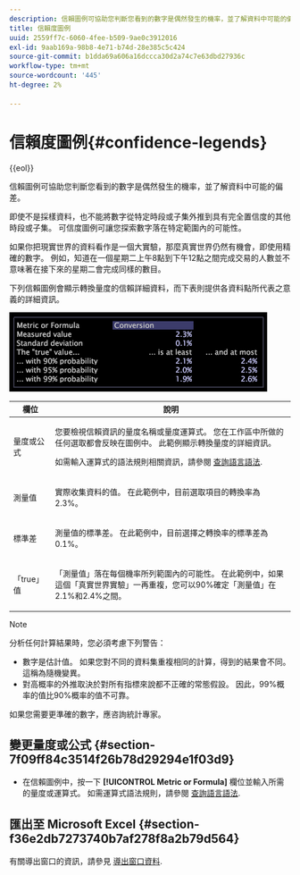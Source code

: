 ```yaml
---
description: 信賴圖例可協助您判斷您看到的數字是偶然發生的機率，並了解資料中可能的偏差。
title: 信賴度圖例
uuid: 2559ff7c-6060-4fee-b509-9ae0c3912016
exl-id: 9aab169a-98b8-4e71-b74d-28e385c5c424
source-git-commit: b1dda69a606a16dccca30d2a74c7e63dbd27936c
workflow-type: tm+mt
source-wordcount: '445'
ht-degree: 2%

---
```


# 信賴度圖例{#confidence-legends}

{{eol}}

信賴圖例可協助您判斷您看到的數字是偶然發生的機率，並了解資料中可能的偏差。

即使不是採樣資料，也不能將數字從特定時段或子集外推到具有完全置信度的其他時段或子集。 可信度圖例可讓您探索數字落在特定範圍內的可能性。

如果你把現實世界的資料看作是一個大實驗，那麼真實世界仍然有機會，即使用精確的數字。 例如，知道在一個星期二上午8點到下午12點之間完成交易的人數並不意味著在接下來的星期二會完成同樣的數目。

下列信賴圖例會顯示轉換量度的信賴詳細資料，而下表則提供各資料點所代表之意義的詳細資訊。

![](assets/lgd_ConfidenceLegend.png)

<table id="table_387F22C7EF4E4DE9AD810D3D9204676F"> 
 <thead> 
  <tr> 
   <th colname="col1" class="entry"> 欄位 </th> 
   <th colname="col2" class="entry"> 說明 </th> 
  </tr> 
 </thead>
 <tbody> 
  <tr> 
   <td colname="col1"> <p>量度或公式 </p> </td> 
   <td colname="col2"> <p>您要檢視信賴資訊的量度名稱或量度運算式。 您在工作區中所做的任何選取都會反映在圖例中。 此範例顯示轉換量度的詳細資訊。 </p> <p>如需輸入運算式的語法規則相關資訊，請參閱 <a href="../../../../home/c-get-started/c-qry-lang-syntx/c-qry-lang-syntx.md#concept-15d1d3f5164a47d49468c5acb7299d9f"> 查詢語言語法</a>. </p> </td> 
  </tr> 
  <tr> 
   <td colname="col1"> <p>測量值 </p> </td> 
   <td colname="col2"> <p>實際收集資料的值。 在此範例中，目前選取項目的轉換率為2.3%。 </p> </td> 
  </tr> 
  <tr> 
   <td colname="col1"> <p>標準差 </p> </td> 
   <td colname="col2"> <p>測量值的標準差。 在此範例中，目前選擇之轉換率的標準差為0.1%。 </p> </td> 
  </tr> 
  <tr> 
   <td colname="col1"> <p>「true」值 </p> </td> 
   <td colname="col2"> <p>「測量值」落在每個機率所列範圍內的可能性。 在此範例中，如果這個「真實世界實驗」一再重複，您可以90%確定「測量值」在2.1%和2.4%之間。 </p> </td> 
  </tr> 
 </tbody> 
</table>

>[!NOTE]
>
>分析任何計算結果時，您必須考慮下列警告：
>* 數字是估計值。 如果您對不同的資料集重複相同的計算，得到的結果會不同。 這稱為隨機變異。
>* 對高概率的外推取決於對所有指標來說都不正確的常態假設。 因此，99%概率的值比90%概率的值不可靠。
>
>如果您需要更準確的數字，應咨詢統計專家。

## 變更量度或公式 {#section-7f09ff84c3514f26b78d29294e1f03d9}

* 在信賴圖例中，按一下 **[!UICONTROL Metric or Formula]** 欄位並輸入所需的量度或運算式。 如需運算式語法規則，請參閱 [查詢語言語法](../../../../home/c-get-started/c-qry-lang-syntx/c-qry-lang-syntx.md#concept-15d1d3f5164a47d49468c5acb7299d9f).

## 匯出至 Microsoft Excel {#section-f36e2db7273740b7af278f8a2b79d564}

有關導出窗口的資訊，請參見 [導出窗口資料](../../../../home/c-get-started/c-wk-win-wksp/c-exp-win-data.md#concept-8df61d64ed434cc5a499023c44197349).
